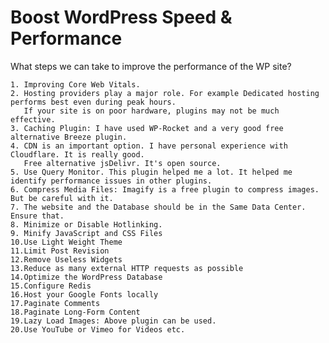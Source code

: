 # Boost WordPress Speed & Performance
 
What steps we can take to improve the performance of the WP site?
    
    1. Improving Core Web Vitals.
    2. Hosting providers play a major role. For example Dedicated hosting performs best even during peak hours. 
       If your site is on poor hardware, plugins may not be much effective. 
    3. Caching Plugin: I have used WP-Rocket and a very good free alternative Breeze plugin. 
    4. CDN is an important option. I have personal experience with Cloudflare. It is really good. 
       Free alternative jsDelivr. It's open source. 
    5. Use Query Monitor. This plugin helped me a lot. It helped me identify performance issues in other plugins. 
    6. Compress Media Files: Imagify is a free plugin to compress images. But be careful with it. 
    7. The website and the Database should be in the Same Data Center. Ensure that. 
    8. Minimize or Disable Hotlinking.  
    9. Minify JavaScript and CSS Files
    10.Use Light Weight Theme
    11.Limit Post Revision
    12.Remove Useless Widgets
    13.Reduce as many external HTTP requests as possible
    14.Optimize the WordPress Database
    15.Configure Redis
    16.Host your Google Fonts locally
    17.Paginate Comments
    18.Paginate Long-Form Content
    19.Lazy Load Images: Above plugin can be used. 
    20.Use YouTube or Vimeo for Videos etc. 
